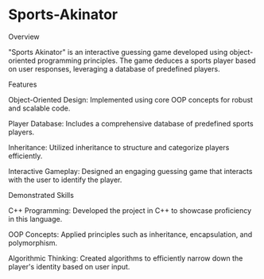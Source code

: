 # Sports-Akinator

Overview

"Sports Akinator" is an interactive guessing game developed using object-oriented programming principles. The game deduces a sports player based on user responses, leveraging a database of predefined players.

Features

Object-Oriented Design:
Implemented using core OOP concepts for robust and scalable code.

Player Database:
Includes a comprehensive database of predefined sports players.

Inheritance:
Utilized inheritance to structure and categorize players efficiently.

Interactive Gameplay:
Designed an engaging guessing game that interacts with the user to identify the player.

Demonstrated Skills

C++ Programming:
Developed the project in C++ to showcase proficiency in this language.

OOP Concepts:
Applied principles such as inheritance, encapsulation, and polymorphism.

Algorithmic Thinking:
Created algorithms to efficiently narrow down the player's identity based on user input.
